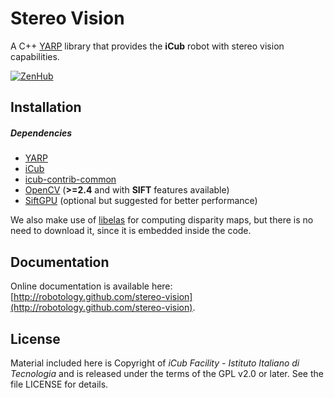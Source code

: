 Stereo Vision
============

A C++ [YARP](https://github.com/robotology/yarp) library that provides the **iCub** robot with stereo vision capabilities.

[![ZenHub](https://img.shields.io/badge/Shipping_faster_with-ZenHub-435198.svg)](https://zenhub.com)

## Installation

##### Dependencies
- [YARP](https://github.com/robotology/yarp)
- [iCub](https://github.com/robotology/icub-main)
- [icub-contrib-common](https://github.com/robotology/icub-contrib-common)
- [OpenCV](http://opencv.org/downloads.html) (**>=2.4** and with **SIFT** features available)
- [SiftGPU](http://cs.unc.edu/~ccwu/siftgpu) (optional but suggested for better performance)

We also make use of [libelas](http://www.cvlibs.net/software/libelas/) for computing
disparity maps, but there is no need to download it, since it is embedded inside the code.

## Documentation

Online documentation is available here: [http://robotology.github.com/stereo-vision](http://robotology.github.com/stereo-vision).

## License

Material included here is Copyright of _iCub Facility - Istituto Italiano di Tecnologia_ and is released under the terms of the GPL v2.0 or later. See the file LICENSE for details.
